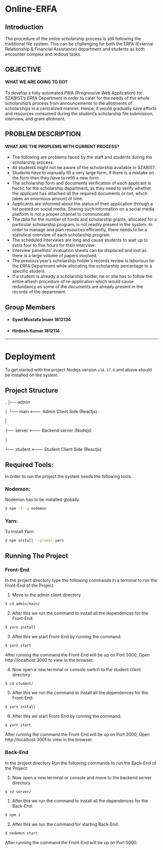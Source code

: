 # Online-ERFA

## Introduction
The procedure of the entire scholarship process is still following the traditional file system. This can be challenging for both the ERFA (External Relationship & Financial Assistance) department and students as both encounter complex and tedious tasks.

## OBJECTIVE
#### WHAT WE ARE GOING TO DO?
To develop a fully automated PWA (Progressive Web Application) for SZABIST’s ERFA Department in order to cater for the needs of the whole scholarship’s process from announcements to the allotments of scholarships in a centralized manner. Hence, it would gradually save efforts and resources consumed during the student’s scholarship file submission, interview, and grant allotment.

## PROBLEM DESCRIPTION
#### WHAT ARE THE PROPLEMS WITH CURRENT PROCESS?
- The following are problems faced by the staff and students during the scholarship process:
- All students might not be aware of the scholarship available in SZABIST.
- Students have to manually fill a very large form, if there is a mistake on the form then they have to refill a new form.
- The scholarship form and documents verification of each applicant is hectic for the scholarship department, as they need to verify whether the applicant has attached all the required documents or not, which takes an enormous amount of time.
- Applicants are informed about the status of their application through a list posted on social media. Sharing such information on a social media platform is not a proper channel to communicate.
- The data for the number of funds and scholarship grants, allocated for a particular scholarship program, is not readily present in the system. In order to manage and plan resources efficiently, there needs to be a statistical overview of each scholarship program.
- The scheduled interviews are long and cause students to wait up to extra four to five hours for their interview.
- Interview panellists’ evaluation sheets can be displaced and lost as there is a large volume of papers involved.
- The previous year’s scholarship holder’s records review is laborious for the ERFA Department while allocating the scholarship percentage to a specific student.
- If a student is already a scholarship holder, he or she has to follow the entire afresh procedure of re-application which would cause redundancy as some of the documents are already present in the records of the department.

## Group Members
- #### Syed Mustafa Imam 1812134
- #### Hirdesh Kumar 1812114

---

# Deployment

To get started with the project Nodejs version ```v14.17.6``` and above should be installed on the system.  

## Project Structure
.
├── admin

│ └── main <--- Admin Client Side (Reactjs)

|

├── server  <--- Backend server (Nodejs)

│

└── student <--- Student Client Side (Reactjs)
   

## Required Tools:
In order to run the project the system needs the following tools.

### Nodemon:
Nodemon has to be installed globally.
```bash
$ npm -i -g nodemon
```
### Yarn:

To Install Yarn:
```bash
$ npm install --global yarn
```
## Running The Project
### Front-End
In the project directory type the following commands in a terminal
to run the Front-End of the Project: 
1. Move to the admin client directory
```bash
$ cd admin/main/
```
2. After this we run the command to install all the dependences for the Front-End:
```bash
$ yarn install
```
3. After this we start Front-End by running the command:
```bash
$ yarn start
```
After running the command the Front-End will be up on Port 3000, Open http://localhost:3000 to view in the browser.

4. Now open a new terminal or console switch to the student client directory
```bash
$ cd student/
```
5. After this we run the command to install all the dependences for the Front-End:
```bash
$ yarn install
```
6. After this we start Front-End by running the command:
```bash
$ yarn start
```
After running the command the Front-End will be up on Port 3000, Open http://localhost:3001 to view in the browser.

### Back-End

In the project directory Run the following commands
to run the Back-End of the Project:
1. Now open a new terminal or console and move to the backend server directory
```bash
$ cd server/
```
1. After this we run the command to install all the dependences for the Back-End:
```bash
$ npm i
```
2. After this we run the command for starting Back-End:
```bash
$ nodemon start
```
After running the command the Front-End will be up on Port 5000.
